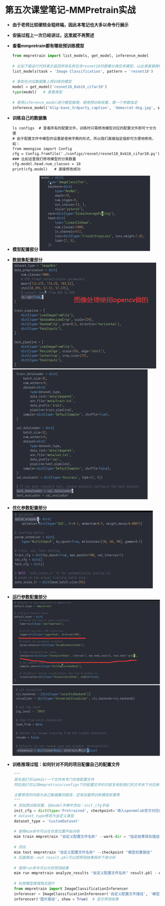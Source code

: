 # 第五次课堂笔记-MMPretrain实战

- **由于老师比较硬核全程终端，因此本笔记也大多以命令行展示**

- **安装过程上一次已经讲过，这里就不再赘述**

- **查看mmpretrain都有哪些预训练模型**
  ```python
  from mmpretrain import list_models, get_model, inference_model

  # 比如下面这行代码表示返回所有名称包含resnet18的图像分类任务模型，以此类推替换task和pattern的值即可
  list_models(task = 'Image Classification', pattern = 'resnet18')
  
  # 拿到在对应数据集上预训练的模型
  model = get_model('resnet18_8xb16_cifar10')
  type(model)   # 查看类型
  
  # 使用inference_model进行模型推理，使用预训练权重，第一个参数指定
  inference_model('blip-base_3rdparty_caption', 'demo/cat-dog.jpg', show = True)

  ```

- **训练自己的数据集**
  ```shell
  ls configs  # 查看所有的配置文件，训练时只需修改模型对应的配置文件即可十分方便
  # 由于配置文件中模型的设置是使用字典的形式，所以我们直接指定值即可方便地修改，如：
  from mmengine import Config
  cfg = Config.fromfile('./configs/resnet/resnet18_8xb16_cifar10.py')
  ### 比如这里我们修改模型的分类数量
  cfg.model.head.num_classes = 10
  print(cfg.model)   # 直接修改成功
  ```
- **模型配置部分**
![img](images/5-1.png)

- **数据集配置部分**
![img](images/5-2.png)
![img](images/5-3.png)

- **优化参数配置部分**
![img](images/5-4.png)

- **运行参数配置部分**
![img](images/5-5.png)
![img](images/5-6.png)

- **训练推理过程：如何针对不同的项目配置自己的配置文件**
```python
    """
    首先我们可以mkdir一个文件夹专门存放配置文件
    然后我们可以将mmpretrain/configs下的配置文件的内容复制到我们的文件夹下对应新建的py文件中

    主要修改的内容为自己数据集的路径，还有加载预训练模型权重等
    """
    # 添加预训练权重，在model字典中添加：init_cfg字段
    init_cfg = dict(type='Pretrained', checkpoint='填入openmmlab官方对应权重下载链接')
    # dataset_type修改为自定义类型
    dataset_type = 'CustomDataset'

    # 使用mim命令可以在任意位置开始训练
    mim train mmpretrain "自定义配置文件名称" --work-dir = "指定结果保存路径"

    # 测试
    mim test mmpretrain "自定义配置文件名称" --checkpoint "模型权重路径"
    # 后面再加--out result.pkl可以把预测结果保存下来分析

    # 使用run命令可以分析预测结果
    mim run mmpretrain analyze_results "自定义配置文件名称" result.pkl --out-dir "输出路径"

    # 利用模型推理真实图片
    from mmpretrain import ImageClassificationInferencer
    inferencer = ImageClassificationInferencer('自定义配置文件路径', '模型权重路径')
    inferencer('图片路径', show = True)  # 显示预测结果
```
